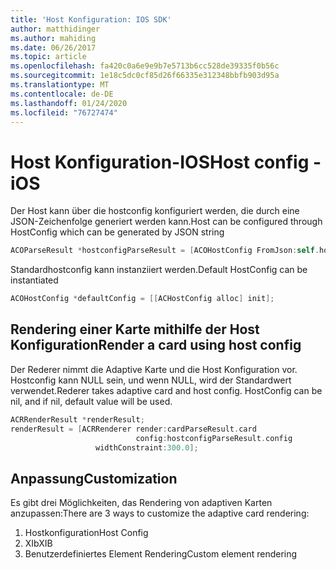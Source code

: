 ```yaml
---
title: 'Host Konfiguration: IOS SDK'
author: matthidinger
ms.author: mahiding
ms.date: 06/26/2017
ms.topic: article
ms.openlocfilehash: fa420c0a6e9e9b7e5713b6cc528de39335f0b56c
ms.sourcegitcommit: 1e18c5dc0cf85d26f66335e312348bbfb903d95a
ms.translationtype: MT
ms.contentlocale: de-DE
ms.lasthandoff: 01/24/2020
ms.locfileid: "76727474"
---
```

# <a name="host-config---ios"></a><span data-ttu-id="3a14b-102">Host Konfiguration-IOS</span><span class="sxs-lookup"><span data-stu-id="3a14b-102">Host config - iOS</span></span>

<span data-ttu-id="3a14b-103">Der Host kann über die hostconfig konfiguriert werden, die durch eine JSON-Zeichenfolge generiert werden kann.</span><span class="sxs-lookup"><span data-stu-id="3a14b-103">Host can be configured through HostConfig which can be generated by JSON string</span></span>

```objective-c
ACOParseResult *hostconfigParseResult = [ACOHostConfig FromJson:self.hostconfig];
```

<span data-ttu-id="3a14b-104">Standardhostconfig kann instanziiert werden.</span><span class="sxs-lookup"><span data-stu-id="3a14b-104">Default HostConfig can be instantiated</span></span>

```objective-c
ACOHostConfig *defaultConfig = [[ACHostConfig alloc] init];
```

## <a name="render-a-card-using-host-config"></a><span data-ttu-id="3a14b-105">Rendering einer Karte mithilfe der Host Konfiguration</span><span class="sxs-lookup"><span data-stu-id="3a14b-105">Render a card using host config</span></span>

<span data-ttu-id="3a14b-106">Der Rederer nimmt die Adaptive Karte und die Host Konfiguration vor. Hostconfig kann NULL sein, und wenn NULL, wird der Standardwert verwendet.</span><span class="sxs-lookup"><span data-stu-id="3a14b-106">Rederer takes adaptive card and host config. HostConfig can be nil, and if nil, default value will be used.</span></span>

```objective-c
ACRRenderResult *renderResult;
renderResult = [ACRRenderer render:cardParseResult.card
                            config:hostconfigParseResult.config
                   widthConstraint:300.0];
```

## <a name="customization"></a><span data-ttu-id="3a14b-107">Anpassung</span><span class="sxs-lookup"><span data-stu-id="3a14b-107">Customization</span></span>

<span data-ttu-id="3a14b-108">Es gibt drei Möglichkeiten, das Rendering von adaptiven Karten anzupassen:</span><span class="sxs-lookup"><span data-stu-id="3a14b-108">There are 3 ways to customize the adaptive card rendering:</span></span>

1. <span data-ttu-id="3a14b-109">Hostkonfiguration</span><span class="sxs-lookup"><span data-stu-id="3a14b-109">Host Config</span></span>
2. <span data-ttu-id="3a14b-110">XIb</span><span class="sxs-lookup"><span data-stu-id="3a14b-110">XIB</span></span>
3. <span data-ttu-id="3a14b-111">Benutzerdefiniertes Element Rendering</span><span class="sxs-lookup"><span data-stu-id="3a14b-111">Custom element rendering</span></span>
